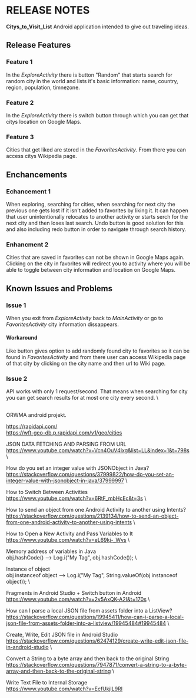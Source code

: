 # RELEASE NOTES
__Citys_to_Visit_List__
Android application intended to give out traveling ideas.

## Release Features
### Feature 1
In the *ExploreActivity* there is button "Random" that starts search for random city in the world and lists it's basic information: name, country, region, population, timnezone.

### Feature 2
In the *ExploreActivity* there is switch button through which you can get that citys location on Google Maps.

### Feature 3
Cities that get liked are stored in the *FavoritesActivity*. From there you can access citys Wikipedia page.


## Enchancements
### Echancement 1
When exploring, searching for cities, when searching for next city the previous one gets lost if it isn't added to favorites by liking it. It can happen that user unintentionally relocates to another activity or starts serch for the next city and then loses last search. Undo button is good solution for this and also including redo button in order to navigate through search history.

### Enhancment 2
Cities that are saved in favorites can not be shown in Google Maps again. Clicking on the city in favorites will redirect you to activity where you will be able to toggle between city information and location on Google Maps.

## Known Issues and Problems
### Issue 1
When you exit from *ExploreActivity* back to *MainActivity* or go to *FavoritesActivity* city information dissappears.
#### Workaround
Like button gives option to add randomly found city to favorites so it can be found in *FavoritesActivity* and from there user can access Wikipedia page of that city by clicking on the city name and then url to Wiki page.

### Issue 2
API works with only 1 request/second. That means when searching for city you can get search results for at most one city every second. \


## 

ORWMA android projekt.

https://rapidapi.com/ \
https://wft-geo-db.p.rapidapi.com/v1/geo/cities


JSON DATA FETCHING AND PARSING FROM URL \
https://www.youtube.com/watch?v=Vcn4OuV4Ixg&list=LL&index=1&t=798s \


How do you set an integer value with JSONObject in Java?
https://stackoverflow.com/questions/37999822/how-do-you-set-an-integer-value-with-jsonobject-in-java/37999997 \


How to Switch Between Activities \
https://www.youtube.com/watch?v=6RtF_mbHcEc&t=3s \


How to send an object from one Android Activity to another using Intents?
https://stackoverflow.com/questions/2139134/how-to-send-an-object-from-one-android-activity-to-another-using-intents \


How to Open a New Activity and Pass Variables to It \
https://www.youtube.com/watch?v=eL69kj-_Wvs \


Memory address of variables in Java \
obj.hashCode() --> Log.i("My Tag", obj.hashCode()); \

Instance of object \
obj instanceof object --> Log.i("My Tag", String.valueOf(obj instanceof object)); \



Fragments in Android Studio + Switch button in Android \
https://www.youtube.com/watch?v=2v5AxQK-A2I&t=170s \



How can I parse a local JSON file from assets folder into a ListView?
https://stackoverflow.com/questions/19945411/how-can-i-parse-a-local-json-file-from-assets-folder-into-a-listview/19945484#19945484 \



Create, Write, Edit JSON file in Android Studio \
https://stackoverflow.com/questions/62474129/create-write-edit-json-file-in-android-studio \



Convert a String to a byte array and then back to the original String \
https://stackoverflow.com/questions/7947871/convert-a-string-to-a-byte-array-and-then-back-to-the-original-string \


Write Text File to Internal Storage \
https://www.youtube.com/watch?v=EcfUkjlL9RI


